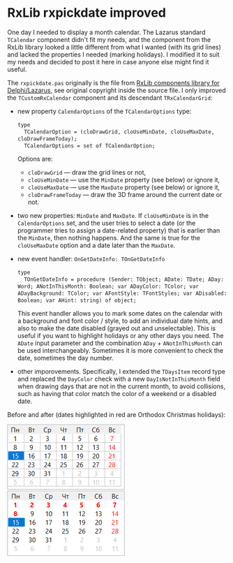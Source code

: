 RxLib rxpickdate improved
====================

One day I needed to display a month calendar. The Lazarus standard `TCalendar` component didn't fit my needs, and the component from the RxLib library looked a little different from what I wanted (with its grid lines) and lacked the properties I needed (marking holidays). I modified it to suit my needs and decided to post it here in case anyone else might find it useful.

The `rxpickdate.pas` originally is the file from [RxLib components library for Delphi/Lazarus](https://wiki.freepascal.org/RXfpc), see original copyright inside the source file. I only improved the `TCustomRxCalendar` component and its descendant `TRxCalendarGrid`:

* new property `CalendarOptions` of the `TCalendarOptions` type:

    ```delphi
    type
      TCalendarOption = (cloDrawGrid, cloUseMinDate, cloUseMaxDate, cloDrawFrameToday);
      TCalendarOptions = set of TCalendarOption;
    ```

    Options are:
    * `cloDrawGrid` — draw the grid lines or not,
    * `cloUseMinDate` — use the `MinDate` property (see below) or ignore it,
    * `cloUseMaxDate` — use the `MaxDate` property (see below) or ignore it,
    * `cloDrawFrameToday` — draw the 3D frame around the current date or not.

* two new properties: `MinDate` and `MaxDate`. If `cloUseMinDate` is in the `CalendarOptions` set, and the user tries to select a date (or the programmer tries to assign a date-related property) that is earlier than the `MinDate`, then nothing happens. And the same is true for the `cloUseMaxDate` option and a date later than the `MaxDate`.

* new event handler: `OnGetDateInfo: TOnGetDateInfo`

    ```delphi
    type
      TOnGetDateInfo = procedure (Sender: TObject; ADate: TDate; ADay: Word; ANotInThisMonth: Boolean; var ADayColor: TColor; var ADayBackground: TColor; var AFontStyle: TFontStyles; var ADisabled: Boolean; var AHint: string) of object;
    ```

    This event handler allows you to mark some dates on the calendar with a background and font color / style, to add an individual date hints, and also to make the date disabled (grayed out and unselectable). This is useful if you want to highlight holidays or any other days you need. The `ADate` input parameter and the combination `ADay` + `ANotInThisMonth` can be used interchangeably. Sometimes it is more convenient to check the date, sometimes the day number.

* other imporovements. Specifically, I extended the `TDaysItem` record type and replaced the `DayColor` check with a new `DayIsNotInThisMonth` field when drawing days that are not in the current month, to avoid collisions, such as having that color match the color of a weekend or a disabled date.

Before and after (dates highlighted in red are Orthodox Christmas holidays):

![Before](before.png) ![After](after.png)